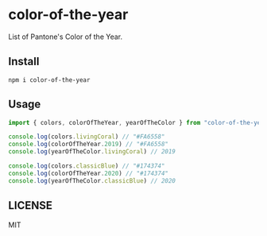 # color-of-the-year

List of Pantone's Color of the Year.

## Install

```
npm i color-of-the-year
```

## Usage

```js
import { colors, colorOfTheYear, yearOfTheColor } from "color-of-the-year";

console.log(colors.livingCoral) // "#FA6558"
console.log(colorOfTheYear.2019) // "#FA6558"
console.log(yearOfTheColor.livingCoral) // 2019

console.log(colors.classicBlue) // "#174374"
console.log(colorOfTheYear.2020) // "#174374"
console.log(yearOfTheColor.classicBlue) // 2020
```

## LICENSE

MIT
